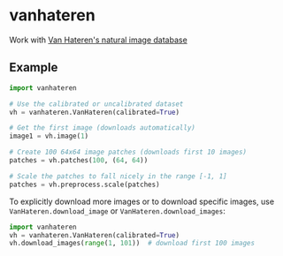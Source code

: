 # vanhateren
Work with [Van Hateren's natural image database](https://pirsquared.org/research/vhatdb/imc/)

## Example

```python
import vanhateren

# Use the calibrated or uncalibrated dataset
vh = vanhateren.VanHateren(calibrated=True)

# Get the first image (downloads automatically)
image1 = vh.image(1)

# Create 100 64x64 image patches (downloads first 10 images)
patches = vh.patches(100, (64, 64))

# Scale the patches to fall nicely in the range [-1, 1]
patches = vh.preprocess.scale(patches)
```

To explicitly download more images or to download specific images,
use `VanHateren.download_image` or `VanHateren.download_images`:

```python
import vanhateren
vh = vanhateren.VanHateren(calibrated=True)
vh.download_images(range(1, 101))  # download first 100 images
```
